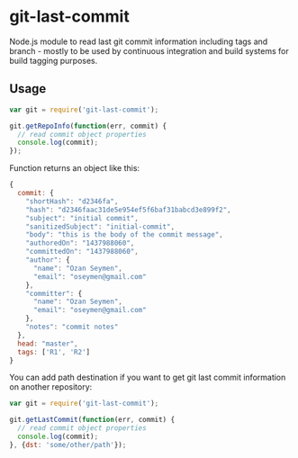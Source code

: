 # git-last-commit
Node.js module to read last git commit information including tags and branch - mostly to be used by continuous integration and build systems for build tagging purposes.

## Usage
```javascript
var git = require('git-last-commit');

git.getRepoInfo(function(err, commit) {
  // read commit object properties
  console.log(commit);
});
```

Function returns an object like this:
```javascript
{
  commit: {
    "shortHash": "d2346fa",
    "hash": "d2346faac31de5e954ef5f6baf31babcd3e899f2",
    "subject": "initial commit",
    "sanitizedSubject": "initial-commit",
    "body": "this is the body of the commit message",
    "authoredOn": "1437988060",
    "committedOn": "1437988060",
    "author": {
      "name": "Ozan Seymen",
      "email": "oseymen@gmail.com"
    },
    "committer": {
      "name": "Ozan Seymen",
      "email": "oseymen@gmail.com"
    },
    "notes": "commit notes"
  },
  head: "master",
  tags: ['R1', 'R2']
}
```

You can add path destination if you want to get git last commit information on another repository:
```javascript
var git = require('git-last-commit');

git.getLastCommit(function(err, commit) {
  // read commit object properties
  console.log(commit);
}, {dst: 'some/other/path'});
```
